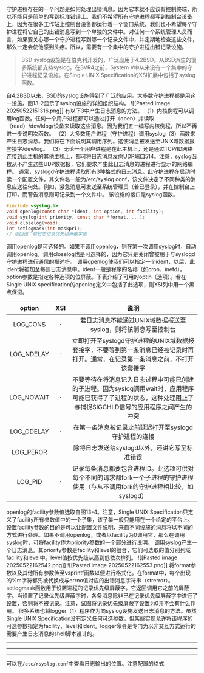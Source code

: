 守护进程存在的一个问题是如何处理出错消息。因为它本就不应该有控制终端，所以不能只是简单的写到标准错误上。我们不希望所有守护进程都写到控制台设备上，因为在很多工作站上控制台设备都运行着一个窗口系统。我们也不希望每个守护进程将它自己的出错消息写到一个单独的文件中。对任何一个系统管理人员而言，如果要关心哪一个守护进程写到哪一个记录文件中，并定期地检查这些文件，那么一定会使他感到头疼。所以，需要有一个集中的守护进程出错记录设施。
> BSD syslog设施是在伯克利开发的，广泛应用于4.2BSD。从BSD派生的很多系统都支持syslog。在SVR4之前，System V中从来没有一个集中的守护进程记录设施。在Single UNIX Specification的XSI扩展中包括了syslog函数。

自4.2BSD以来，BSD的syslog设施得到了广泛的应用。大多数守护进程都是用这一设施。图13-2显示了syslog设施的详细组织结构。
![[Pasted image 20250522151316.png]]
有以下3中产生日志消息的方法。
（1）内核例程可以调用log函数。任何一个用户进程都可以通过打开（open）并读取（read）/dev/klog/设备来读取这些消息。因为我们五一编写内核例程，所以不再进一步说明次函数。
（2）大多数用户进程（守护进程）调用syslog（3）函数来产生日志消息。我们将在下面说明其调用序列。这使消息被发送至UNIX域数据报套接字/dev/log。
（3）无论一个用户进程是在此主机上，还是通过TCP/ID网络连接到此主机的其他主机上，都可将日志消息发向UDP端口514。注意，syslog函数从不产生这些UDP数据报，它们要求产生此日志消息的进程进行显示的网络编程。
通常，syslogd守护进程读取所有3种格式的日志消息。此守护进程在启动时读一个配置文件，其文件名一般为/etc/syslog.conf，该文件决定了不同种类的消息应送往何处。例如，紧急消息可发送至系统管理员（若已登录），并在控制台上打印，而警告消息则可记录到一个文件中。
该设施的接口是syslog函数。
```c
#include <syslog.h>
void openlog(const char *ident, int option, int facility);
void syslog(int priority, const char *format, ...);
void closelog(void);
int setlogmask(int maskpri);
// 返回值：前日志记录优先级屏蔽字值
```
调用openlog是可选择的。如果不调用openlog，则在第一次调用syslog时，自动调用openlog。调用closelog也是可选择的，因为它只是关闭曾被用于与syslogd守护进程进行通信的描述符。
调用openlog使我们可以指定一个ident，以后，此ident将被加至每则日志消息中。ident一般是程序的名称（如cron、inetd）。option参数是指定各种选项的位屏蔽。下表介绍了可用的optin（选项）。若在Single UNIX specification的openlog定义中包括了此选项，则XSI列中用一个黑点保湿。

|   option   | XSI |                                            说明                                             |
| :--------: | :-: | :---------------------------------------------------------------------------------------: |
|  LOG_CONS  |  ·  |                           若日志消息不能通过UNIX域数据报送至syslog，则将该消息写至控制台                            |
| LOG_NDELAY |  ·  |           立即打开至syslogd守护进程的UNIX域数据报套接字，不要等到第一条消息已经被记录时再打开。通常，在记录第一条消息之前，不打开该套接字           |
| LOG_NOWAIT |  ·  | 不要等待在将消息记入日志过程中可能已创建的子进程。因为syslog调用wait时，应用程序可能已获得了子进程的状态，这种处理阻止了与捕捉SIGCHLD信号的应用程序之间产生的冲突 |
| LOG_ODELAY |  ·  |                              在第一条消息被记录之前延迟打开至syslogd守护进程的连接                               |
| LOG_PEROR  |     |                                除将日志发送给syslogd以外，还讲它写至标准错误                                 |
|  LOG_PID   |  ·  |         记录每条消息都要包含进程ID。此选项可供对每个不同的请求都fork一个子进程的守护进程使用（与从不调用fork的守护进程相比较，如syslogd）         |

openlog的facility参数值选取自图13-4。注意，Single UNIX Specification只定义了facility所有参数值中的一个子集，该子集一般只能用在一个给定的平台上。设置facility参数的目的是可以让配置文件说明，来自不同设施的消息将以不同的方式进行处理。如果不调用openlog，或者以facility为0调用它，那么在调用syslog时，可将facility作为priority参数的一个部分进行说明。
调用syslog产生一个日志消息。其priority参数是facility和level的组合，它们可选取的值分别列域facility和level中。level值按优先级从高到低依次排列。
![[Pasted image 20250522162542.png]]
![[Pasted image 20250522162553.png]]
将format参数以及其他所有参数传至vsprintf函数以便进行格式化。在format中，每个出现的%m字符都先被代换成与errno值对应的出错消息字符串（strerror）。
setlogmask函数用于设置进程的记录优先级屏蔽字。它返回调用它之前的屏蔽字。当设置了记录优先级屏蔽字时，各条消息除非已在记录优先级屏蔽字中进行了设置，否则将不被记录。注意，试图将记录优先级屏蔽字设置为0并不会有什么作用。
很多系统也将logger（1）程序作为向syslog设施发送日志消息的方法。虽然Single UNIX Specification没有定义任何可选参数，但某些实现允许将该程序的可选参数指定为facility、level和ident。logger命令是专门为以非交互方式运行的需要产生日志消息的shell脚本设计的。

---
---
---

可以在`/etc/rsyslog.conf`中查看日志输出的位置。注意配置的格式